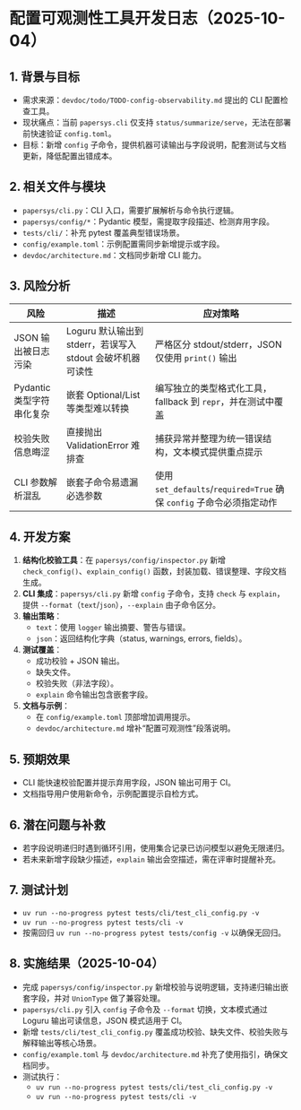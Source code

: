 # 配置可观测性工具开发日志（2025-10-04）

## 1. 背景与目标
- 需求来源：`devdoc/todo/TODO-config-observability.md` 提出的 CLI 配置检查工具。
- 现状痛点：当前 `papersys.cli` 仅支持 `status/summarize/serve`，无法在部署前快速验证 `config.toml`。
- 目标：新增 `config` 子命令，提供机器可读输出与字段说明，配套测试与文档更新，降低配置出错成本。

## 2. 相关文件与模块
- `papersys/cli.py`：CLI 入口，需要扩展解析与命令执行逻辑。
- `papersys/config/*`：Pydantic 模型，需提取字段描述、检测弃用字段。
- `tests/cli/`：补充 pytest 覆盖典型错误场景。
- `config/example.toml`：示例配置需同步新增提示或字段。
- `devdoc/architecture.md`：文档同步新增 CLI 能力。

## 3. 风险分析
| 风险 | 描述 | 应对策略 |
| ---- | ---- | ---- |
| JSON 输出被日志污染 | Loguru 默认输出到 stderr，若误写入 stdout 会破坏机器可读性 | 严格区分 stdout/stderr，JSON 仅使用 `print()` 输出 |
| Pydantic 类型字符串化复杂 | 嵌套 Optional/List 等类型难以转换 | 编写独立的类型格式化工具，fallback 到 `repr`，并在测试中覆盖 |
| 校验失败信息晦涩 | 直接抛出 ValidationError 难排查 | 捕获异常并整理为统一错误结构，文本模式提供重点提示 |
| CLI 参数解析混乱 | 嵌套子命令易遗漏必选参数 | 使用 `set_defaults`/`required=True` 确保 `config` 子命令必须指定动作 |

## 4. 开发方案
1. **结构化校验工具**：在 `papersys/config/inspector.py` 新增 `check_config()`、`explain_config()` 函数，封装加载、错误整理、字段文档生成。
2. **CLI 集成**：`papersys/cli.py` 新增 `config` 子命令，支持 `check` 与 `explain`，提供 `--format`（`text`/`json`），`--explain` 由子命令区分。
3. **输出策略**：
   - `text`：使用 `logger` 输出摘要、警告与错误。
   - `json`：返回结构化字典（status, warnings, errors, fields）。
4. **测试覆盖**：
   - 成功校验 + JSON 输出。
   - 缺失文件。
   - 校验失败（非法字段）。
   - `explain` 命令输出包含嵌套字段。
5. **文档与示例**：
   - 在 `config/example.toml` 顶部增加调用提示。
   - `devdoc/architecture.md` 增补“配置可观测性”段落说明。

## 5. 预期效果
- CLI 能快速校验配置并提示弃用字段，JSON 输出可用于 CI。
- 文档指导用户使用新命令，示例配置提示自检方式。

## 6. 潜在问题与补救
- 若字段说明递归时遇到循环引用，使用集合记录已访问模型以避免无限递归。
- 若未来新增字段缺少描述，`explain` 输出会空描述，需在评审时提醒补充。

## 7. 测试计划
- `uv run --no-progress pytest tests/cli/test_cli_config.py -v`
- `uv run --no-progress pytest tests/cli -v`
- 按需回归 `uv run --no-progress pytest tests/config -v` 以确保无回归。

## 8. 实施结果（2025-10-04）
- 完成 `papersys/config/inspector.py` 新增校验与说明逻辑，支持递归输出嵌套字段，并对 `UnionType` 做了兼容处理。
- `papersys/cli.py` 引入 `config` 子命令及 `--format` 切换，文本模式通过 Loguru 输出可读信息，JSON 模式适用于 CI。
- 新增 `tests/cli/test_cli_config.py` 覆盖成功校验、缺失文件、校验失败与解释输出等核心场景。
- `config/example.toml` 与 `devdoc/architecture.md` 补充了使用指引，确保文档同步。
- 测试执行：
  - `uv run --no-progress pytest tests/cli/test_cli_config.py -v`
  - `uv run --no-progress pytest tests/cli -v`

